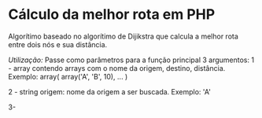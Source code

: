 # Cálculo da melhor rota em PHP
Algorítimo baseado no algorítimo de Dijikstra que calcula a melhor rota entre dois nós e sua distância.

*Utilização:*
Passe como parâmetros para a função principal 3 argumentos:
1 - array contendo arrays com o nome da origem, destino, distância. Exemplo:
array(
  array('A', 'B', 10),
  ...
)

2 - string origem: nome da origem a ser buscada. Exemplo: 'A'

3- 


